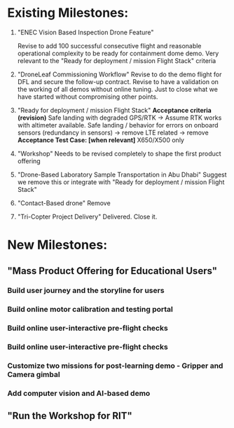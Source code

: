 # Existing Milestones:
1. "ENEC Vision Based Inspection Drone Feature"

    Revise to add 100 successful consecutive flight and reasonable operational complexity to be ready for containment dome demo.
    Very relevant to the "Ready for deployment / mission Flight Stack" criteria

2. "DroneLeaf Commissioning Workflow"
    Revise to do the demo flight for DFL and secure the follow-up contract.
    Revise to have a validation on the working of all demos without online tuning. Just to close what we have started without compromising other points.

3. "Ready for deployment / mission Flight Stack"
    **Acceptance criteria (revision)**
        Safe landing with degraded GPS/RTK -> Assume RTK works with altimeter available.
        Safe landing / behavior for errors on onboard sensors (redundancy in sensors) -> remove
        LTE related -> remove
    **Acceptance Test Case: [when relevant]**
        X650/X500 only

4. "Workshop"
    Needs to be revised completely to shape the first product offering

5. "Drone-Based Laboratory Sample Transportation in Abu Dhabi"
    Suggest we remove this or integrate with "Ready for deployment / mission Flight Stack"

6. "Contact-Based drone"
    Remove

7. "Tri-Copter Project Delivery"
    Delivered. Close it.

# New Milestones:
## "Mass Product Offering for Educational Users"
### Build user journey and the storyline for users

### Build online motor calibration and testing portal

### Build online user-interactive pre-flight checks

### Build online user-interactive pre-flight checks

### Customize two missions for post-learning demo - Gripper and Camera gimbal

### Add computer vision and AI-based demo

### 

## "Run the Workshop for RIT"

